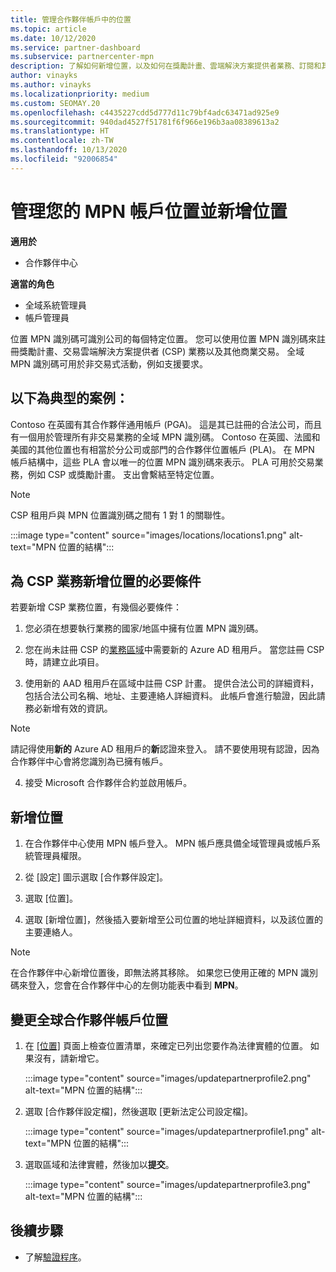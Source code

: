 ```yaml
---
title: 管理合作夥伴帳戶中的位置
ms.topic: article
ms.date: 10/12/2020
ms.service: partner-dashboard
ms.subservice: partnercenter-mpn
description: 了解如何新增位置，以及如何在獎勵計畫、雲端解決方案提供者業務、訂閱和其他交易中使用 MPN 識別碼。
author: vinayks
ms.author: vinayks
ms.localizationpriority: medium
ms.custom: SEOMAY.20
ms.openlocfilehash: c4435227cdd5d777d11c79bf4adc63471ad925e9
ms.sourcegitcommit: 940dad4527f51781f6f966e196b3aa08389613a2
ms.translationtype: HT
ms.contentlocale: zh-TW
ms.lasthandoff: 10/13/2020
ms.locfileid: "92006854"
---
```

# <a name="manage-your-mpn-account-locations-and-add-a-new-location"></a>管理您的 MPN 帳戶位置並新增位置

**適用於**

- 合作夥伴中心

**適當的角色**

- 全域系統管理員
- 帳戶管理員

位置 MPN 識別碼可識別公司的每個特定位置。 您可以使用位置 MPN 識別碼來註冊獎勵計畫、交易雲端解決方案提供者 (CSP) 業務以及其他商業交易。 全域 MPN 識別碼可用於非交易式活動，例如支援要求。

## <a name="the-following-is-a-typical-scenario"></a>以下為典型的案例：

Contoso 在英國有其合作夥伴通用帳戶 (PGA)。 這是其已註冊的合法公司，而且有一個用於管理所有非交易業務的全域 MPN 識別碼。 Contoso 在英國、法國和美國的其他位置也有相當於分公司或部門的合作夥伴位置帳戶 (PLA)。 在 MPN 帳戶結構中，這些 PLA 會以唯一的位置 MPN 識別碼來表示。 PLA 可用於交易業務，例如 CSP 或獎勵計畫。 支出會繫結至特定位置。 

>[!NOTE]
>CSP 租用戶與 MPN 位置識別碼之間有 1 對 1 的關聯性。

:::image type="content" source="images/locations/locations1.png" alt-text="MPN 位置的結構":::

## <a name="prerequisites-in-order-to-add-a-new-location-for-a-csp-business"></a>為 CSP 業務新增位置的必要條件

若要新增 CSP 業務位置，有幾個必要條件：

1. 您必須在想要執行業務的國家/地區中擁有位置 MPN 識別碼。

1. 您在尚未註冊 CSP 的[業務區域](regional-authorization-overview.md)中需要新的 Azure AD 租用戶。 當您註冊 CSP 時，請建立此項目。
 
3. 使用新的 AAD 租用戶在區域中註冊 CSP 計畫。
提供合法公司的詳細資料，包括合法公司名稱、地址、主要連絡人詳細資料。 此帳戶會進行驗證，因此請務必新增有效的資訊。

>[!NOTE] 
 >請記得使用**新的** Azure AD 租用戶的**新**認證來登入。 請不要使用現有認證，因為合作夥伴中心會將您識別為已擁有帳戶。

4. 接受 Microsoft 合作夥伴合約並啟用帳戶。

## <a name="add-a-location"></a>新增位置

1. 在合作夥伴中心使用 MPN 帳戶登入。 MPN 帳戶應具備全域管理員或帳戶系統管理員權限。 

1. 從 [設定] 圖示選取 [合作夥伴設定]。

2. 選取 [位置]。

3. 選取 [新增位置]，然後插入要新增至公司位置的地址詳細資料，以及該位置的主要連絡人。

> [!NOTE]
> 在合作夥伴中心新增位置後，即無法將其移除。 如果您已使用正確的 MPN 識別碼來登入，您會在合作夥伴中心的左側功能表中看到 **MPN**。

## <a name="change-global-partner-account-location"></a>變更全球合作夥伴帳戶位置

1. 在 [[位置]](https://partner.microsoft.com/pcv/accountsettings/locationsprofile) 頁面上檢查位置清單，來確定已列出您要作為法律實體的位置。 如果沒有，請新增它。

   :::image type="content" source="images/updatepartnerprofile2.png" alt-text="MPN 位置的結構":::

2. 選取 [合作夥伴設定檔]，然後選取 [更新法定公司設定檔]。

   :::image type="content" source="images/updatepartnerprofile1.png" alt-text="MPN 位置的結構":::

3. 選取區域和法律實體，然後加以**提交**。

   :::image type="content" source="images/updatepartnerprofile3.png" alt-text="MPN 位置的結構":::

## <a name="next-steps"></a>後續步驟

- 了解[驗證程序](verification-responses.md)。
